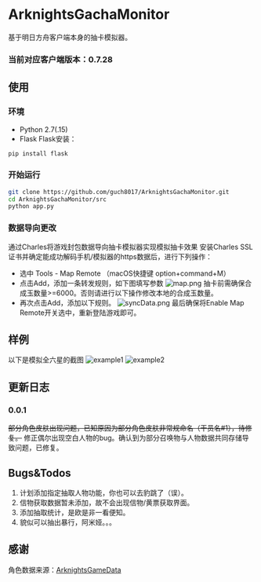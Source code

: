 # ArknightsGachaMonitor
基于明日方舟客户端本身的抽卡模拟器。
### 当前对应客户端版本：0.7.28
## 使用
### 环境
* Python 2.7(.15)
* Flask
Flask安装：
```bash
pip install flask
```
### 开始运行
```bash
git clone https://github.com/guch8017/ArknightsGachaMonitor.git
cd ArknightsGachaMonitor/src
python app.py
```
### 数据导向更改
通过Charles将游戏封包数据导向抽卡模拟器实现模拟抽卡效果
安装Charles SSL证书并确定能成功解码手机/模拟器的https数据后，进行下列操作：
* 选中 Tools - Map Remote （macOS快捷键 option+command+M）
* 点击Add，添加一条转发规则，如下图填写参数
![map.png](https://github.com/guch8017/ArknightsGachaMonitor/raw/master/images/map.png)
抽卡前需确保合成玉数量>=6000。否则请进行以下操作修改本地的合成玉数量。
* 再次点击Add，添加以下规则。
![syncData.png](https://github.com/guch8017/ArknightsGachaMonitor/raw/master/images/syncData.png)
最后确保将Enable Map Remote开关选中，重新登陆游戏即可。

## 样例
以下是模拟全六星的截图
![example1](https://github.com/guch8017/ArknightsGachaMonitor/raw/master/images/example1.png)
![example2](https://github.com/guch8017/ArknightsGachaMonitor/raw/master/images/example2.png)

## 更新日志
### 0.0.1
~~部分角色皮肤出现问题，已知原因为部分角色皮肤非常规命名（干员名#1），待修复。~~ 
修正偶尔出现空白人物的bug。确认到为部分召唤物与人物数据共同存储导致问题，已修复。

## Bugs&Todos
1. 计划添加指定抽取人物功能，你也可以去豹跳了（误）。
2. 信物获取数据暂未添加，故不会出现信物/黄票获取界面。
3. 添加抽取统计，是欧是非一看便知。
4. 貌似可以抽出暴行，阿米娅。。。

## 感谢
角色数据来源：[ArknightsGameData](https://github.com/Perfare/ArknightsGameData)

